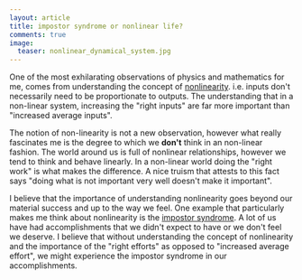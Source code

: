 ```yaml
---
layout: article
title: impostor syndrome or nonlinear life?
comments: true
image:
  teaser: nonlinear_dynamical_system.jpg
---
```



One of the most exhilarating observations of physics and mathematics for me, comes from understanding the concept of [nonlinearity](http://en.wikipedia.org/wiki/Nonlinear_system). i.e. inputs don't necessarily need to be proportionate to outputs. The understanding that in a non-linear system, increasing the "right inputs" are far more important than "increased average inputs".

The notion of non-linearity is not a new observation, however what really fascinates me is the degree to which we **don't** think in an non-linear fashion. The world around us is full of nonlinear relationships, however we tend to think and behave linearly. In a non-linear world doing the "right work" is what makes the difference. A nice truism that attests to this fact says "doing what is not important very well doesn't make it important".

I believe that the importance of understanding nonlinearity goes beyond our material success and up to the way we feel. One example that particularly makes me think about nonlinearity is the [impostor syndrome](http://en.wikipedia.org/wiki/Impostor_syndrome). A lot of us have had accomplishments that we didn't expect to have or we don't feel we deserve. I believe that without understanding the concept of nonlinearity and the importance of the "right efforts"  as opposed to "increased average effort", we might experience the impostor syndrome in our accomplishments.
